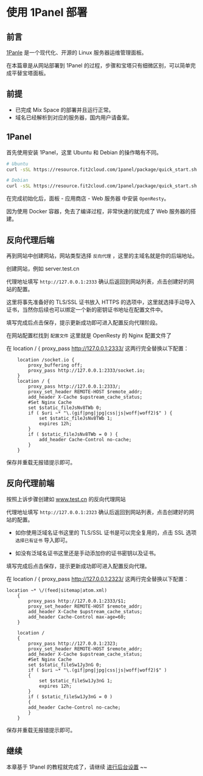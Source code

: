 # 使用 1Panel 部署

## 前言

[1Panle](https://1panel.cn) 是一个现代化、开源的 Linux 服务器运维管理面板。

在本篇章是从网站部署到 1Panel 的过程，步骤和宝塔只有细微区别，可以简单完成平替宝塔面板。

## 前提

- 已完成 Mix Space 的部署并且运行正常。
- 域名已经解析到对应的服务器，国内用户请备案。

## 1Panel

首先使用安装 1Panel，这里 Ubuntu 和 Debian 的操作略有不同。

```bash
# Ubuntu
curl -sSL https://resource.fit2cloud.com/1panel/package/quick_start.sh -o quick_start.sh && sudo bash quick_start.sh

# Debian
curl -sSL https://resource.fit2cloud.com/1panel/package/quick_start.sh -o quick_start.sh && bash quick_start.sh
```

在完成初始化后，面板 - 应用商店 - Web 服务器 中安装 `OpenResty`。

因为使用 Docker 容器，免去了编译过程，非常快速的就完成了 Web 服务器的搭建。

## 反向代理后端

再到网站中创建网站，网站类型选择 `反向代理` ，这里的主域名就是你的后端地址。

创建网站，例如 server.test.cn

代理地址填写 `http://127.0.0.1:2333` 确认后返回到网站列表，点击创建好的网站的配置。

这里将事先准备好的 TLS/SSL 证书放入 HTTPS 的选项中，这里就选择手动导入证书，当然你后续也可以绑定一个新的密钥证书地址在配置文件中。

填写完成后点击保存，提示更新成功即可进入配置反向代理阶段。

在网站配置栏找到 `配置文件` 这里就是 OpenResty 的 Nginx 配置文件了

在 location / { proxy_pass http://127.0.0.1:2333/ 这两行完全替换以下配置：

```nginx
    location /socket.io {
        proxy_buffering off; 
        proxy_pass http://127.0.0.1:2333/socket.io; 
    }
    location / {
        proxy_pass http://127.0.0.1:2333/; 
        proxy_set_header REMOTE-HOST $remote_addr; 
        add_header X-Cache $upstream_cache_status; 
        #Set Nginx Cache
        set $static_fileJsNv8TWb 0; 
        if ( $uri ~* "\.(gif|png|jpg|css|js|woff|woff2)$" ) {
            set $static_fileJsNv8TWb 1; 
            expires 12h; 
        }
        if ( $static_fileJsNv8TWb = 0 ) {
            add_header Cache-Control no-cache; 
        }
    }
```

保存并重载无报错提示即可。

## 反向代理前端

按照上诉步骤创建如 www.test.cn 的反向代理网站

代理地址填写 `http://127.0.0.1:2323` 确认后返回到网站列表，点击创建好的网站的配置。

- 如你使用泛域名证书这里的 TLS/SSL 证书是可以完全复用的，点击 SSL 选项 `选择已有证书` 导入即可。

- 如没有泛域名证书这里还是手动添加你的证书密钥以及证书。

填写完成后点击保存，提示更新成功即可进入配置反向代理。

在 location / { proxy_pass http://127.0.0.1:2323/ 这两行完全替换以下配置：

```ngnix
location ~* \/(feed|sitemap|atom.xml)
    {
        proxy_pass http://127.0.0.1:2333/$1;
        proxy_set_header REMOTE-HOST $remote_addr;
        add_header X-Cache $upstream_cache_status;
        add_header Cache-Control max-age=60;
    } 
    
    location /
    {
        proxy_pass http://127.0.0.1:2323;
        proxy_set_header REMOTE-HOST $remote_addr;
        add_header X-Cache $upstream_cache_status;
        #Set Nginx Cache
        set $static_fileSw1Jy3nG 0;
        if ( $uri ~* "\.(gif|png|jpg|css|js|woff|woff2)$" )
        {
        	set $static_fileSw1Jy3nG 1;
        	expires 12h;
        }
        if ( $static_fileSw1Jy3nG = 0 )
        {
        add_header Cache-Control no-cache;
        }
    }
```

保存并重载无报错提示即可。

## 继续

本章基于 1Panel 的教程就完成了，请继续 [进行后台设置](https://mx-space.js.org/use/#%E5%90%8E%E5%8F%B0%E8%AE%BE%E7%BD%AE) ~~
